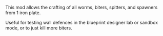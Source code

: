 This mod allows the crafting of all worms, biters, spitters, and spawners from 1 iron plate.

Useful for testing wall defences in the blueprint designer lab or sandbox mode, or to just kill more biters.
